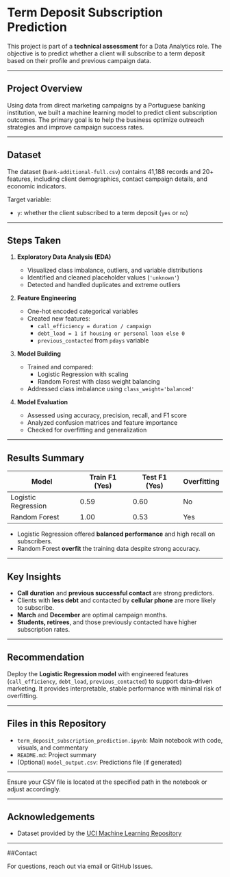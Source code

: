 
# Term Deposit Subscription Prediction

This project is part of a **technical assessment** for a Data Analytics role. The objective is to predict whether a client will subscribe to a term deposit based on their profile and previous campaign data.

---

## Project Overview

Using data from direct marketing campaigns by a Portuguese banking institution, we built a machine learning model to predict client subscription outcomes. The primary goal is to help the business optimize outreach strategies and improve campaign success rates.

---

## Dataset

The dataset (`bank-additional-full.csv`) contains 41,188 records and 20+ features, including client demographics, contact campaign details, and economic indicators.

Target variable:  
- `y`: whether the client subscribed to a term deposit (`yes` or `no`)

---

## Steps Taken

1. **Exploratory Data Analysis (EDA)**
   - Visualized class imbalance, outliers, and variable distributions
   - Identified and cleaned placeholder values (`'unknown'`)
   - Detected and handled duplicates and extreme outliers

2. **Feature Engineering**
   - One-hot encoded categorical variables
   - Created new features:
     - `call_efficiency = duration / campaign`
     - `debt_load = 1 if housing or personal loan else 0`
     - `previous_contacted` from `pdays` variable

3. **Model Building**
   - Trained and compared:
     - Logistic Regression with scaling
     - Random Forest with class weight balancing
   - Addressed class imbalance using `class_weight='balanced'`

4. **Model Evaluation**
   - Assessed using accuracy, precision, recall, and F1 score
   - Analyzed confusion matrices and feature importance
   - Checked for overfitting and generalization

---

## Results Summary

| Model              | Train F1 (Yes) | Test F1 (Yes) | Overfitting |
|-------------------|----------------|---------------|-------------|
| Logistic Regression | 0.59           | 0.60          |  No        |
| Random Forest       | 1.00           | 0.53          |  Yes       |

- Logistic Regression offered **balanced performance** and high recall on subscribers.
- Random Forest **overfit** the training data despite strong accuracy.

---

## Key Insights

- **Call duration** and **previous successful contact** are strong predictors.
- Clients with **less debt** and contacted by **cellular phone** are more likely to subscribe.
- **March** and **December** are optimal campaign months.
- **Students, retirees**, and those previously contacted have higher subscription rates.

---

## Recommendation

Deploy the **Logistic Regression model** with engineered features (`call_efficiency`, `debt_load`, `previous_contacted`) to support data-driven marketing. It provides interpretable, stable performance with minimal risk of overfitting.

---

## Files in this Repository

- `term_deposit_subscription_prediction.ipynb`: Main notebook with code, visuals, and commentary
- `README.md`: Project summary
- (Optional) `model_output.csv`: Predictions file (if generated)

---



Ensure your CSV file is located at the specified path in the notebook or adjust accordingly.

---

## Acknowledgements

- Dataset provided by the [UCI Machine Learning Repository](https://archive.ics.uci.edu/ml/datasets/bank+marketing)

---

##Contact

For questions, reach out via email or GitHub Issues.
